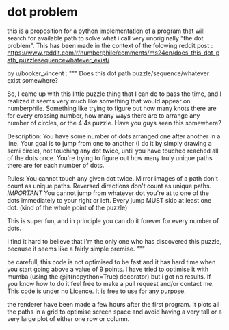 # dot problem
this is a proposition for a python implementation of a program that will search for available path to solve what i call very unoriginally "the dot problem". 
This has been made in the context of the folowing reddit post : https://www.reddit.com/r/numberphile/comments/ms24cn/does_this_dot_path_puzzlesequencewhatever_exist/

by u/booker_vincent :
"""
Does this dot path puzzle/sequence/whatever exist somewhere?

So, I came up with this little puzzle thing that I can do to pass the time, and I realized it seems very much like something that would appear on numberphile. 
Something like trying to figure out how many knots there are for every crossing number, how many ways there are to arrange any number of circles, or the 4 4s puzzle. 
Have you guys seen this somewhere?

Description: You have some number of dots arranged one after another in a line. 
Your goal is to jump from one to another (I do it by simply drawing a semi circle), not touching any dot twice, until you have touched reached all of the dots once. 
You're trying to figure out how many truly unique paths there are for each number of dots.

Rules: You cannot touch any given dot twice. Mirror images of a path don't count as unique paths. Reversed directions don't count as unique paths. 
*IMPORTANT* You cannot jump from whatever dot you're at to one of the dots immediately to your right or left. Every jump MUST skip at least one dot. 
(kind of the whole point of the puzzle)

This is super fun, and in principle you can do it forever for every number of dots.

I find it hard to believe that I'm the only one who has discovered this puzzle, because it seems like a fairly simple premise.
"""

be carefull, this code is not optimised to be fast and it has hard time when you start going above a value of 9 points.
I have tried to optimise it with mumba (using the @jit(nopython=True) decorator) but i got no results.
If you know how to do it feel free to make a pull request and/or contact me.
This code is under no Licence. It is free to use for any purpose.

the renderer have been made a few hours after the first program.
It plots all the paths in a grid to optimise screen space and avoid having a very tall or a very large plot of either one row or column.
